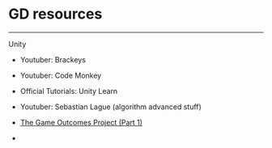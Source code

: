 # GD resources
---
Unity
- Youtuber: Brackeys
- Youtuber: Code Monkey
- Official Tutorials: Unity Learn
- Youtuber: Sebastian Lague (algorithm advanced stuff)

- [The Game Outcomes Project (Part 1)](https://www.gamedeveloper.com/business/the-game-outcomes-project-part-1-the-best-and-the-rest)
- 